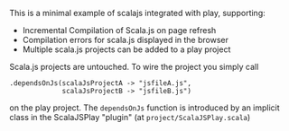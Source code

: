 This is a minimal example of scalajs integrated with play, supporting:

  * Incremental Compilation of Scala.js on page refresh
  * Compilation errors for scala.js displayed in the browser
  * Multiple scala.js projects can be added to a play project

Scala.js projects are untouched. To wire the project you simply call

    .dependsOnJs(scalaJsProjectA -> "jsfileA.js",
                 scalaJsProjectB -> "jsfileB.js")              

on the play project. The `dependsOnJs` function is introduced by an implicit class in
the ScalaJSPlay "plugin" (at `project/ScalaJSPlay.scala`)